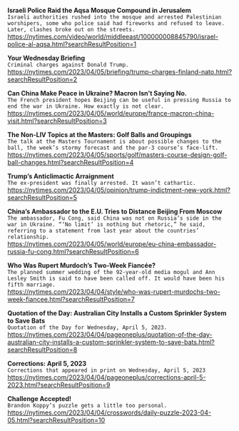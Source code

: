 **Israeli Police Raid the Aqsa Mosque Compound in Jerusalem**\
`Israeli authorities rushed into the mosque and arrested Palestinian worshipers, some who police said had fireworks and refused to leave. Later, clashes broke out on the streets.`\
https://nytimes.com/video/world/middleeast/100000008845790/israel-police-al-aqsa.html?searchResultPosition=1

**Your Wednesday Briefing**\
`Criminal charges against Donald Trump.`\
https://nytimes.com/2023/04/05/briefing/trump-charges-finland-nato.html?searchResultPosition=2

**Can China Make Peace in Ukraine? Macron Isn’t Saying No.**\
`The French president hopes Beijing can be useful in pressing Russia to end the war in Ukraine. How exactly is not clear.`\
https://nytimes.com/2023/04/05/world/europe/france-macron-china-visit.html?searchResultPosition=3

**The Non-LIV Topics at the Masters: Golf Balls and Groupings**\
`The talk at the Masters Tournament is about possible changes to the ball, the week’s stormy forecast and the par-3 course’s face-lift.`\
https://nytimes.com/2023/04/05/sports/golf/masters-course-design-golf-ball-changes.html?searchResultPosition=4

**Trump’s Anticlimactic Arraignment**\
`The ex-president was finally arrested. It wasn’t cathartic.`\
https://nytimes.com/2023/04/05/opinion/trump-indictment-new-york.html?searchResultPosition=5

**China’s Ambassador to the E.U. Tries to Distance Beijing From Moscow**\
`The ambassador, Fu Cong, said China was not on Russia’s side in the war in Ukraine. “‘No limit’ is nothing but rhetoric,” he said, referring to a statement from last year about the countries’ relationship.`\
https://nytimes.com/2023/04/05/world/europe/eu-china-embassador-russia-fu-cong.html?searchResultPosition=6

**Who Was Rupert Murdoch’s Two-Week Fiancée?**\
`The planned summer wedding of the 92-year-old media mogul and Ann Lesley Smith is said to have been called off. It would have been his fifth marriage.`\
https://nytimes.com/2023/04/04/style/who-was-rupert-murdochs-two-week-fiancee.html?searchResultPosition=7

**Quotation of the Day: Australian City Installs a Custom Sprinkler System to Save Bats**\
`Quotation of the Day for Wednesday, April 5, 2023.`\
https://nytimes.com/2023/04/04/pageoneplus/quotation-of-the-day-australian-city-installs-a-custom-sprinkler-system-to-save-bats.html?searchResultPosition=8

**Corrections: April 5, 2023**\
`Corrections that appeared in print on Wednesday, April 5, 2023`\
https://nytimes.com/2023/04/04/pageoneplus/corrections-april-5-2023.html?searchResultPosition=9

**Challenge Accepted!**\
`Brandon Koppy’s puzzle gets a little too personal.`\
https://nytimes.com/2023/04/04/crosswords/daily-puzzle-2023-04-05.html?searchResultPosition=10

